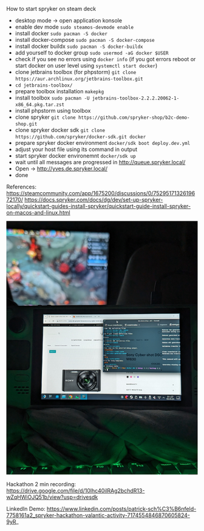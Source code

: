 How to start spryker on steam deck
 - desktop mode -> open application konsole
 - enable dev mode `sudo steamos-devmode enable`
 - install docker `sudo pacman -S docker`
 - install docker-compose `sudo pacman -S docker-compose`
 - install docker buildx `sudo pacman -S docker-buildx`
 - add yourself to docker group `sudo usermod -aG docker $USER`
 - check if you see no errors using `docker info` (if you got errors reboot or start docker on user level using `systemctl start docker`)
 - clone jetbrains toolbox (for phpstorm) `git clone https://aur.archlinux.org/jetbrains-toolbox.git`
 - `cd jetbrains-toolbox/`
 - prepare toolbox installation `makepkg`
 - install toolbox `sudo pacman -U jetbrains-toolbox-2.2.2.20062-1-x86_64.pkg.tar.zst`
 - install phpstorm using toolbox
 - clone spryker `git clone https://github.com/spryker-shop/b2c-demo-shop.git`
 - clone spryker docker sdk `git clone https://github.com/spryker/docker-sdk.git docker`
 - prepare spryker docker environment `docker/sdk boot deploy.dev.yml`
 - adjust your host file using its command in output
 - start spryker docker environemnt `docker/sdk up`
 - wait until all messages are progressed in http://queue.spryker.local/
 - Open -> http://yves.de.spryker.local/
 - done

References:
https://steamcommunity.com/app/1675200/discussions/0/7529517132619672170/
https://docs.spryker.com/docs/dg/dev/set-up-spryker-locally/quickstart-guides-install-spryker/quickstart-guide-install-spryker-on-macos-and-linux.html



![started spryker](https://raw.githubusercontent.com/patrickjaja/sprykerdeck/main/PXL_20240303_000714013.jpg)

Hackathon 2 min recording: https://drive.google.com/file/d/10lhc40ilRAg2bchdR13-wZqHWiOJQ51b/view?usp=drivesdk

LinkedIn Demo: https://www.linkedin.com/posts/patrick-sch%C3%B6nfeld-7758161a2_spryker-hackathon-valantic-activity-7174554846870605824-9yR_
